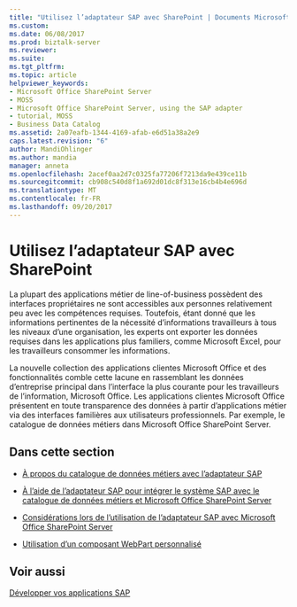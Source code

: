 ```yaml
---
title: "Utilisez l’adaptateur SAP avec SharePoint | Documents Microsoft"
ms.custom: 
ms.date: 06/08/2017
ms.prod: biztalk-server
ms.reviewer: 
ms.suite: 
ms.tgt_pltfrm: 
ms.topic: article
helpviewer_keywords:
- Microsoft Office SharePoint Server
- MOSS
- Microsoft Office SharePoint Server, using the SAP adapter
- tutorial, MOSS
- Business Data Catalog
ms.assetid: 2a07eafb-1344-4169-afab-e6d51a38a2e9
caps.latest.revision: "6"
author: MandiOhlinger
ms.author: mandia
manager: anneta
ms.openlocfilehash: 2acef0aa2d7c0325fa77206f7213da9e439ce11b
ms.sourcegitcommit: cb908c540d8f1a692d01dc8f313e16cb4b4e696d
ms.translationtype: MT
ms.contentlocale: fr-FR
ms.lasthandoff: 09/20/2017
---
```

# <a name="use-the-sap-adapter-with-sharepoint"></a>Utilisez l’adaptateur SAP avec SharePoint
La plupart des applications métier de line-of-business possèdent des interfaces propriétaires ne sont accessibles aux personnes relativement peu avec les compétences requises. Toutefois, étant donné que les informations pertinentes de la nécessité d’informations travailleurs à tous les niveaux d’une organisation, les experts ont exporter les données requises dans les applications plus familiers, comme Microsoft Excel, pour les travailleurs consommer les informations.  
  
 La nouvelle collection des applications clientes Microsoft Office et des fonctionnalités comble cette lacune en rassemblant les données d’entreprise principal dans l’interface la plus courante pour les travailleurs de l’information, Microsoft Office. Les applications clientes Microsoft Office présentent en toute transparence des données à partir d’applications métier via des interfaces familières aux utilisateurs professionnels. Par exemple, le catalogue de données métiers dans Microsoft Office SharePoint Server.  
  
## <a name="in-this-section"></a>Dans cette section  
  
-   [À propos du catalogue de données métiers avec l’adaptateur SAP](../../adapters-and-accelerators/adapter-sap/about-business-data-catalog-with-the-sap-adapter.md)  
  
-   [À l’aide de l’adaptateur SAP pour intégrer le système SAP avec le catalogue de données métiers et Microsoft Office SharePoint Server](https://msdn.microsoft.com/library/dd450991(v=bts.10).aspx)  
  
-   [Considérations lors de l’utilisation de l’adaptateur SAP avec Microsoft Office SharePoint Server](https://msdn.microsoft.com/library/dd787912.aspx)  
  
-   [Utilisation d’un composant WebPart personnalisé](https://msdn.microsoft.com/library/dd788451.aspx)  
  
## <a name="see-also"></a>Voir aussi  
[Développer vos applications SAP](../../adapters-and-accelerators/adapter-sap/develop-your-sap-applications.md)